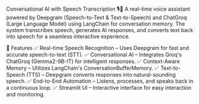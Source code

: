 Conversational AI with Speech Transcription 🎙️🤖
A real-time voice assistant powered by Deepgram (Speech-to-Text & Text-to-Speech) and ChatGroq (Large Language Model) using LangChain for conversation memory. The system transcribes speech, generates AI responses, and converts text back into speech for a seamless interactive experience.

🚀 Features
✅ Real-time Speech Recognition – Uses Deepgram for fast and accurate speech-to-text (STT).
✅ Conversational AI – Integrates Groq's ChatGroq (Gemma2-9B-IT) for intelligent responses.
✅ Context-Aware Memory – Utilizes LangChain's ConversationBufferMemory.
✅ Text-to-Speech (TTS) – Deepgram converts responses into natural-sounding speech.
✅ End-to-End Automation – Listens, processes, and speaks back in a continuous loop.
✅ Streamlit UI – Interactive interface for easy interaction and monitoring.
